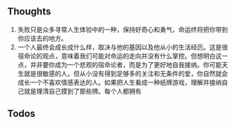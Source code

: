 ## Thoughts
1. 失败只是众多寻常人生体验中的一种，保持好奇心和勇气，命运终将把你带到你应该去的地方。
2. 一个人最终会成长成什么样，取决与他的基因以及他从小的生活经历。这是很宿命论的观点，意味着我们可能对命运的走向并没有什么掌控。但想明白这一点，并非要你成为一个悲观的宿命论者，而是为了更好地自我接纳。你可能天生就是很敏感的人，但从小没有得到足够多的关注和无条件的爱，你自然就会成长一个不喜欢情感表达的人。如果把人生看成一种纸牌游戏，理解并接纳自己就是理清自己摸到了那些牌。每个人都拥有
## Todos
